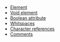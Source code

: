 - [Element](https://chatgpt.com/?q=Describe%20the%20syntax%20of%20the%20html%20element%20(compact%20answer))
- [Void element](https://chatgpt.com/?q=What%20is%20void%20element%20in%20html%20(compact%20answer))
- [Boolean attribute](https://chatgpt.com/?q=what%20is%20boolean%20attribute%20in%20html)
- [Whitspaces](https://chatgpt.com/?q=How%20are%20spaces%20handled%20in%20html%20(compact%20answer))
- [Character references](https://chatgpt.com/?q=What%20is%20a%20character%20reference%20in%20html)
- [Comments](https://chatgpt.com/?q=Describe%20the%20syntax%20of%20the%20html%20comment%20(compact%20answer))
